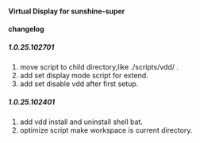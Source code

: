 #### Virtual Display for sunshine-super

#### changelog
##### 1.0.25.102701
1. move script to child directory,like ./scripts/vdd/ . 
2. add set display mode script for extend.
3. add set disable vdd after first setup.

##### 1.0.25.102401
1. add vdd install and uninstall shell bat.
2. optimize script make workspace is current directory.
